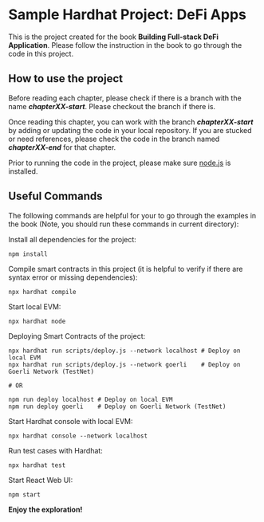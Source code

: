 # Sample Hardhat Project: DeFi Apps

This is the project created for the book **Building Full-stack DeFi Application**. Please follow the instruction in the book to go through the code in this project.

## How to use the project

Before reading each chapter, please check if there is a branch with the name ***chapterXX-start***. Please checkout the branch if there is.

Once reading this chapter, you can work with the branch ***chapterXX-start*** by adding or updating the code in your local repository. If you are stucked or need references, please check the code in the branch named ***chapterXX-end*** for that chapter.

Prior to running the code in the project, please make sure [node.js](https://nodejs.org/) is installed.

## Useful Commands

The following commands are helpful for your to go through the examples in the book (Note, you should run these commands in current directory):

Install all dependencies for the project:

```shell
npm install
```

Compile smart contracts in this project (it is helpful to verify if there are syntax error or missing dependencies):

```shell
npx hardhat compile
```

Start local EVM:

```shell
npx hardhat node
```

Deploying Smart Contracts of the project:

```shell
npx hardhat run scripts/deploy.js --network localhost # Deploy on local EVM
npx hardhat run scripts/deploy.js --network goerli    # Deploy on Goerli Network (TestNet)

# OR

npm run deploy localhost # Deploy on local EVM
npm run deploy goerli    # Deploy on Goerli Network (TestNet)
```

Start Hardhat console with local EVM:

```shell
npx hardhat console --network localhost
```
Run test cases with Hardhat:

```shell
npx hardhat test
```

Start React Web UI:

```shell
npm start
```

**Enjoy the exploration!**
